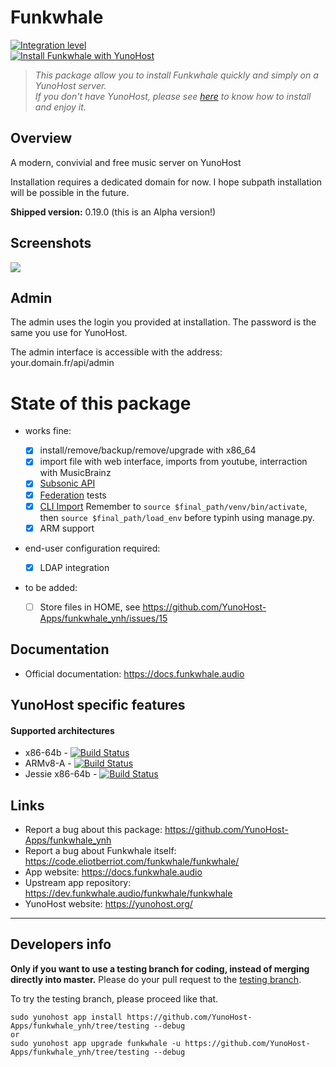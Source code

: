 # Funkwhale

[![Integration level](https://dash.yunohost.org/integration/funkwhale.svg)](https://dash.yunohost.org/appci/app/funkwhale)  
[![Install Funkwhale with YunoHost](https://install-app.yunohost.org/install-with-yunohost.png)](https://install-app.yunohost.org/?app=funkwhale)

> *This package allow you to install Funkwhale quickly and simply on a YunoHost server.  
If you don't have YunoHost, please see [here](https://yunohost.org/#/install) to know how to install and enjoy it.*

## Overview
A modern, convivial and free music server on YunoHost

Installation requires a dedicated domain for now. I hope subpath installation will be possible in the future.

**Shipped version:** 0.19.0 (this is an Alpha version!)

## Screenshots

![](https://funkwhale.audio/img/desktop.5e79eb16.jpg)

## Admin

The admin uses the login you provided at installation. The password is the same you use for YunoHost.

The admin interface is accessible with the address: your.domain.fr/api/admin

# State of this package

* works fine:

  * [x] install/remove/backup/remove/upgrade with x86_64
  * [x] import file with web interface, imports from youtube, interraction with MusicBrainz
  * [x] [Subsonic API](https://docs.funkwhale.audio/users/apps.html)
  * [x] [Federation](https://docs.funkwhale.audio/federation.html) tests
  * [x] [CLI Import](https://docs.funkwhale.audio/importing-music.html#from-music-directory-on-the-server) Remember to `source $final_path/venv/bin/activate`, then `source $final_path/load_env` before typinh using manage.py. 
  * [x] ARM support

* end-user configuration required:
  * [x] LDAP integration

* to be added:
  * [ ] Store files in HOME, see https://github.com/YunoHost-Apps/funkwhale_ynh/issues/15

## Documentation

 * Official documentation: https://docs.funkwhale.audio

## YunoHost specific features

#### Supported architectures

* x86-64b - [![Build Status](https://ci-apps.yunohost.org/ci/logs/funkwhale%20%28Apps%29.svg)](https://ci-apps.yunohost.org/ci/apps/funkwhale/)
* ARMv8-A - [![Build Status](https://ci-apps-arm.yunohost.org/ci/logs/funkwhale%20%28Apps%29.svg)](https://ci-apps-arm.yunohost.org/ci/apps/funkwhale/)
* Jessie x86-64b - [![Build Status](https://ci-stretch.nohost.me/ci/logs/funkwhale%20%28Apps%29.svg)](https://ci-stretch.nohost.me/ci/apps/funkwhale/)

## Links

 * Report a bug about this package: https://github.com/YunoHost-Apps/funkwhale_ynh
 * Report a bug about Funkwhale itself: https://code.eliotberriot.com/funkwhale/funkwhale/
 * App website: https://docs.funkwhale.audio
 * Upstream app repository: https://dev.funkwhale.audio/funkwhale/funkwhale
 * YunoHost website: https://yunohost.org/

---

Developers info
----------------

**Only if you want to use a testing branch for coding, instead of merging directly into master.**
Please do your pull request to the [testing branch](https://github.com/YunoHost-Apps/funkwhale_ynh/tree/testing).

To try the testing branch, please proceed like that.
```
sudo yunohost app install https://github.com/YunoHost-Apps/funkwhale_ynh/tree/testing --debug
or
sudo yunohost app upgrade funkwhale -u https://github.com/YunoHost-Apps/funkwhale_ynh/tree/testing --debug
```
